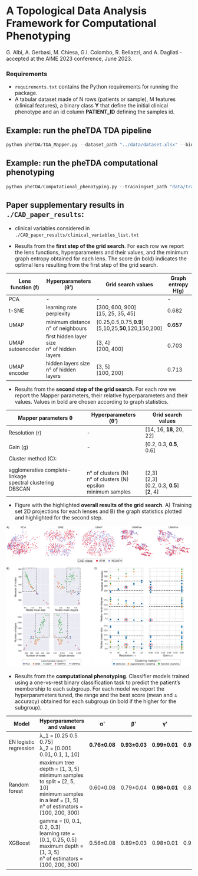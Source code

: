 # A Topological Data Analysis Framework for Computational Phenotyping 

G. Albi, A. Gerbasi, M. Chiesa, G.I. Colombo, R. Bellazzi, and A. Dagliati - accepted at the AIME 2023 conference, June 2023.

### Requirements
- ```requirements.txt``` contains the Python requirements for running the package.
- A tabular dataset made of N rows (patients or sample), M features (clinical features), a binary class **Y** that define the initial clinical phenotype and an id column **PATIENT_ID** defining the samples id.

## Example: run the pheTDA TDA pipeline
```python
python pheTDA/TDA_Mapper.py --dataset_path "../data/dataset.xlsx" --binary_class "Y" --patient_id "PATIENT_ID" --seed 203 --test_set_split_proportion 0.3 --continue_features ["Age","BMI"] --list_lens_functions ["PCA","tSNE","UMAP"] --n_dimension_projection 2 --perplexities list( np.arange(15,55,10)) --learning_rates list( np.arange(300,1000,300)) --n_iters list(np.array([1500])) --min_dists list(np.array([0.25,0.5,0.75,0.9])) --n_neighbors list( np.array([5,10,25,50,120,150,200])) --resolution  list( np.array([14, 16, 18, 20, 22])) --gain list( np.array([0.2, 0.3, 0.5, 0.6]))
``` 

## Example: run the pheTDA computational phenotyping
```python
python pheTDA/Computational_phenotyping.py --trainingset_path "data/trainingset.npy" --testset_path "data/testgset.npy" --binary_class "Y" '--id_paz' "PATIENT_ID" --distance_matrix_path "data/trainingset_distance_matrix.npy" --n_dimension_projection 2 --seed 203  --projection_lens umap.UMAP(n_components =2 , random_state= 203, n_neighbors= 50, min_dist=0.9) --resolution 18 --gain 0.5 --colormap "coolwarm" --community_detection_algorithm "Greedy modularity" --list_of_classifiers ["logistic regression","random forest","XGBoost"] --cv_split  5
``` 

## Paper supplementary results in ```./CAD_paper_results```:
- clinical variables considered in ```./CAD_paper_results/clinical_variables_list.txt``` 

- Results from the **first step of the grid search**. For each row we report the lens functions, hyperparameters and their values, and the minimum graph entropy obtained for each lens. The score (in bold) indicates the optimal lens resulting from the first step of the grid search.

| Lens function (f) | Hyperparameters (θ’) | Grid search values | Graph entropy H(g) |   
| ------------------| -------------------- | ------------------ | ------------------ |
| PCA               |          -           |      -     |     -      | 0.745              |
| t-SNE             | learning rate<br>perplexity | [300, 600, 900]<br>[15, 25, 35, 45]   | 0.682              |
| UMAP              | minimum distance<br>n° of neighbours | [0.25,0.5,0.75,**0.9**]<br> [5,10,25,**50**,120,150,200]      | **0.657**             |
| UMAP autoencoder  | first hidden layer size<br>n° of hidden layers | [3, 4]<br> [200, 400]     | 0.703            |
| UMAP encoder      | hidden layers size<br>n° of hidden layers | [3, 5]<br> [100, 200]       | 0.713              |

- Results from the **second step of the grid search**. For each row we report the Mapper parameters, their relative hyperparameters and their values. Values in bold are chosen according to graph statistics.

| Mapper parameters θ | Hyperparameters (θ’) | Grid search values |   
| ------------------- | -------------------- | ------------------ |
| Resolution (r)      |          -           | [14, 16, **18**, 20, 22]|
| Gain (g)      |          -           | [0.2, 0.3, **0.5**, 0.6]|
| Cluster method (C): |                      |                   |
| agglomerative complete-linkage<br>spectral clustering<br>DBSCAN|<br>n° of clusters (N)<br>n° of clusters (N)<br>epsilon<br>minimum samples | <br>[2,3]<br>[2,3]<br>[0.2, 0.3, **0.5**]<br>[**2**, 4]|

- Figure with the highlighted **overall results of the grid search**. A) Training set 2D projections for each lenses and B) the graph statistics plotted and highlighted for the second step. 

![img1](figures/img1_highlighted.png?raw=true)

- Results from the **computational phenotyping**. Classifier models trained using a one-vs-rest binary classification task to predict the patient’s membership to each subgroup. For each model we report the hyperparameters tuned, the range and the best score (mean and ± accuracy) obtained for each subgroup (in bold if the higher for the subgroup).

| Model | Hyperparameters and values | α' | β' | γ' | δ' | ε' |
| ----- | -------------------------- | -- | -- | -- | -- | -- |
| EN logistic regression | λ_1 = [0.25 0.5 0.75]<br>λ_2 = [0.001 0.01, 0.1, 1, 10] | **0.76±0.08** | **0.93±0.03** | **0.99±0.01** | **0.93±0.02** | **0.96±0.02** |
| Random forest | maximum tree depth = [1, 3, 5]<br>minimum samples to split  = [2, 5, 10]<br>minimum samples in a leaf = [1, 5]<br>n° of estimators = [100, 200, 300]|  0.60±0.08 | 0.79±0.04 | **0.98±0.01** | 0.88±0.03 | 0.96±0.01 |
| XGBoost | gamma = [0, 0.1, 0.2, 0.3]<br>learning rate = [0.1, 0.25, 0.5]<br>maximum depth  = [1, 3, 5]<br>n° of estimators = [100, 200, 300]|  0.56±0.08 | 0.89±0.03 | 0.98±0.01 | 0.91±0.03 | **0.96±0.01** |
